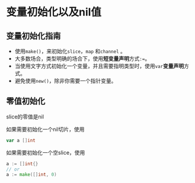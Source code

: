 # 变量初始化以及nil值

## 变量初始化指南

- 使用`make()`，来初始化`slice`，`map` 和`channel` 。
- 大多数场合，类型明确的场合下，使用**短变量声明**方式`:=`。
- 当使用文字方式初始化一个变量，并且需要指明类型时，使用`var`**变量声明**方式。
- 避免使用`new()`，除非你需要一个指针变量。



## 零值初始化

slice的零值是nil

如果需要初始化一个nil切片，使用 

```go
var a []int
```

如果需要初始化一个空slice，使用

```go
a := []int{}
// or
a := make([]int, 0)
```

